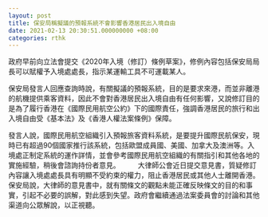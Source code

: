 ```yaml
---
layout: post
title: 保安局稱擬議的預報系統不會影響香港居民出入境自由
date: 2021-02-13 20:30:51.000000000 +08:00
categories: rthk
---
```


政府早前向立法會提交《2020年入境（修訂）條例草案》，修例內容包括保安局局長可以賦權予入境處處長，指示某運輸工具不可運載某人。

​保安局發言人回應查詢時說，有關擬議的預報系統，目的是要求來港，而並非離港的航機提供乘客資料，因此不會對香港居民出入境自由有任何影響，又說修訂目的是為了履行香港在《國際民用航空公約》下的國際責任，強調香港居民的旅行和出入境自由受《基本法》及《香港人權法案條例》保障。

發言人說，國際民用航空組織引入預報旅客資料系統，是要提升國際民航保安，現時已有超過90個國家推行該系統，包括歐盟成員國、美國、加拿大及澳洲等。入境處正制定系統的運作詳情，並會參考國際民用航空組織的有關指引和其他各地的實施經驗，稍後會諮詢持份者意見。
　　
大律師公會近日提交意見書，質疑修訂內容讓入境處處長具有明顯不受約束的權力，阻止香港居民或其他人士離開香港。保安局說，大律師的意見書中，就有關條文的觀點未能正確反映條文的目的和事實，引起不必要的誤解，對此感到失望。政府會繼續通過法案委員會的討論和其他渠道向公眾解說，以正視聽。
